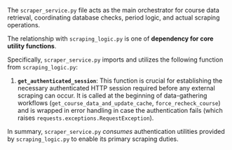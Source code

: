 The `scraper_service.py` file acts as the main orchestrator for course data retrieval, coordinating database checks, period logic, and actual scraping operations.

The relationship with `scraping_logic.py` is one of **dependency for core utility functions**.

Specifically, `scraper_service.py` imports and utilizes the following function from `scraping_logic.py`:

1.  **`get_authenticated_session`**: This function is crucial for establishing the necessary authenticated HTTP session required before any external scraping can occur. It is called at the beginning of data-gathering workflows (`get_course_data_and_update_cache`, `force_recheck_course`) and is wrapped in error handling in case the authentication fails (which raises `requests.exceptions.RequestException`).

In summary, `scraper_service.py` *consumes* authentication utilities provided by `scraping_logic.py` to enable its primary scraping duties.